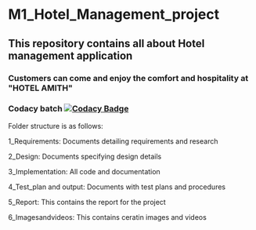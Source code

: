 # M1_Hotel_Management_project
## This repository contains all about  Hotel management application
### Customers can come and enjoy the comfort and hospitality at "HOTEL AMITH"
### Codacy batch  [![Codacy Badge](https://app.codacy.com/project/badge/Grade/6fa39c16d4c34d508552db718f8bf151)](https://www.codacy.com/gh/AmithBhojaraj/M1_Hotel_Management_project/dashboard?utm_source=github.com&amp;utm_medium=referral&amp;utm_content=AmithBhojaraj/M1_Hotel_Management_project&amp;utm_campaign=Badge_Grade)
Folder structure is as follows:
 
1_Requirements: Documents detailing requirements and research


2_Design: Documents specifying design details


3_Implementation: 	All code and documentation


4_Test_plan and output: 	Documents with test plans and procedures


5_Report:  This contains the report for the project


6_Imagesandvideos:  This contains ceratin images and videos

